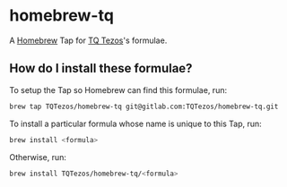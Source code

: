 # homebrew-tq

A [Homebrew](https://brew.sh/) Tap for [TQ Tezos](https://tqtezos.com/)'s formulae.

## How do I install these formulae?

To setup the Tap so Homebrew can find this formulae, run:

```bash
brew tap TQTezos/homebrew-tq git@gitlab.com:TQTezos/homebrew-tq.git
```

To install a particular formula whose name is unique to this Tap, run:

```bash
brew install <formula>
```

Otherwise, run:

```bash
brew install TQTezos/homebrew-tq/<formula>
```


